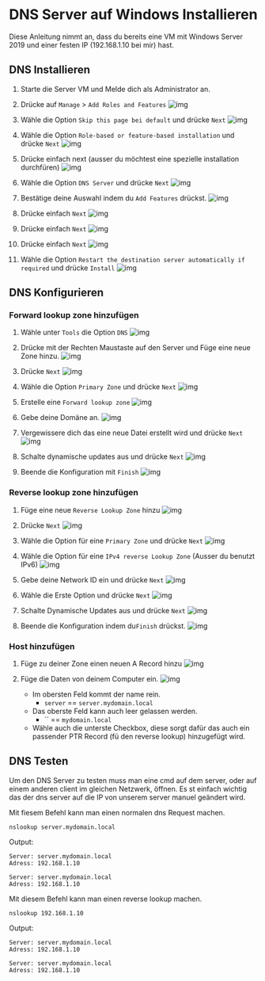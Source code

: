 # DNS Server auf Windows Installieren
Diese Anleitung nimmt an, dass du bereits eine VM mit Windows Server 2019 und einer festen IP (192.168.1.10 bei mir) hast.
## DNS Installieren
1. Starte die Server VM und Melde dich als Administrator an.
2. Drücke auf `Manage` > `Add Roles and Features`
	![img](/Dateien/Bilder/DNS_Windows/Installation/1.png)

3. Wähle die Option `Skip this page bei default` und drücke `Next`
	![img](/Dateien/Bilder/DNS_Windows/Installation/2.png)

4. Wähle die Option `Role-based or feature-based installation` und drücke `Next`
	![img](/Dateien/Bilder/DNS_Windows/Installation/3.png)

5. Drücke einfach next (ausser du möchtest eine spezielle installation durchfüren)
	![img](/Dateien/Bilder/DNS_Windows/Installation/4.png)

6. Wähle die Option `DNS Server` und drücke `Next`
	![img](/Dateien/Bilder/DNS_Windows/Installation/5.png)

7. Bestätige deine Auswahl indem du `Add Features` drückst.
	![img](/Dateien/Bilder/DNS_Windows/Installation/6.png)

8. Drücke einfach `Next`
	![img](/Dateien/Bilder/DNS_Windows/Installation/7.png)

9. Drücke einfach `Next`
	![img](/Dateien/Bilder/DNS_Windows/Installation/8.png)

10. Drücke einfach `Next`
	![img](/Dateien/Bilder/DNS_Windows/Installation/9.png)

11. Wähle die Option `Restart the destination server automatically if required` und drücke `Install`
	![img](/Dateien/Bilder/DNS_Windows/Installation/10.png)

## DNS Konfigurieren
### Forward lookup zone hinzufügen
1. Wähle unter `Tools` die Option `DNS`
	![img](/Dateien/Bilder/DNS_Windows/Konfiguration/add_zone/1.png)

2. Drücke mit der Rechten Maustaste auf den Server und Füge eine neue Zone hinzu.
	![img](/Dateien/Bilder/DNS_Windows/Konfiguration/add_zone/2.png)

3. Drücke `Next`
	![img](/Dateien/Bilder/DNS_Windows/Konfiguration/add_zone/3.png)

4. Wähle die Option `Primary Zone` und drücke `Next`
	![img](/Dateien/Bilder/DNS_Windows/Konfiguration/add_zone/4.png)

5. Erstelle eine `Forward lookup zone`
	![img](/Dateien/Bilder/DNS_Windows/Konfiguration/add_zone/5.png)

6. Gebe deine Domäne an.
	![img](/Dateien/Bilder/DNS_Windows/Konfiguration/add_zone/6.png)

7. Vergewissere dich das eine neue Datei erstellt wird und drücke `Next`
	![img](/Dateien/Bilder/DNS_Windows/Konfiguration/add_zone/7.png)

8. Schalte dynamische updates aus und drücke `Next` 
	![img](/Dateien/Bilder/DNS_Windows/Konfiguration/add_zone/8.png)

9. Beende die Konfiguration mit `Finish`
	![img](/Dateien/Bilder/DNS_Windows/Konfiguration/add_zone/9.png)
### Reverse lookup zone hinzufügen
1. Füge eine neue `Reverse Lookup Zone` hinzu
	![img](/Dateien/Bilder/DNS_Windows/Konfiguration/add_zone_reverse/1.png)

2. Drücke `Next`
	![img](/Dateien/Bilder/DNS_Windows/Konfiguration/add_zone_reverse/2.png)

3. Wähle die Option für eine `Primary Zone` und drücke `Next`
	![img](/Dateien/Bilder/DNS_Windows/Konfiguration/add_zone_reverse/3.png)

4. Wähle die Option für eine `IPv4 reverse Lookup Zone` (Ausser du benutzt IPv6)
	![img](/Dateien/Bilder/DNS_Windows/Konfiguration/add_zone_reverse/4.png)

5. Gebe deine Network ID ein und drücke `Next`
	![img](/Dateien/Bilder/DNS_Windows/Konfiguration/add_zone_reverse/5.png)

6. Wähle die Erste Option und drücke `Next`
	![img](/Dateien/Bilder/DNS_Windows/Konfiguration/add_zone_reverse/6.png)

7. Schalte Dynamische Updates aus und drücke `Next`
	![img](/Dateien/Bilder/DNS_Windows/Konfiguration/add_zone_reverse/7.png)

8. Beende die Konfiguration indem du`Finish` drückst.
	![img](/Dateien/Bilder/DNS_Windows/Konfiguration/add_zone_reverse/8.png)

### Host hinzufügen
1. Füge zu deiner Zone einen neuen A Record hinzu
	![img](/Dateien/Bilder/DNS_Windows/Testen/1.png)

2. Füge die Daten von deinem Computer ein.
	![img](/Dateien/Bilder/DNS_Windows/Testen/2.png)
	- Im obersten Feld kommt der name rein.
		- `server` == `server.mydomain.local`
	- Das oberste Feld kann auch leer gelassen werden.
		- `` == `mydomain.local`
	- Wähle auch die unterste Checkbox, diese sorgt dafür das auch ein passender PTR Record (fü den reverse lookup) hinzugefügt wird.

## DNS Testen
Um den DNS Server zu testen muss man eine cmd auf dem server, oder auf einem anderen client im gleichen Netzwerk, öffnen. Es st einfach wichtig das der dns server auf die IP von unserem server manuel geändert wird.

Mit fiesem Befehl kann man einen normalen dns Request machen.
```
nslookup server.mydomain.local
```
Output:
```
Server: server.mydomain.local
Adress: 192.168.1.10

Server: server.mydomain.local
Adress: 192.168.1.10
```

Mit diesem Befehl kann man einen reverse lookup machen.
```
nslookup 192.168.1.10
```
Output:
```
Server: server.mydomain.local
Adress: 192.168.1.10

Server: server.mydomain.local
Adress: 192.168.1.10
```